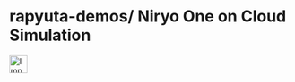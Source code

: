 # rapyuta-demos/ Niryo One on Cloud Simulation




<a href="https://console.rapyuta.io/catalog?uo=1&amp;link=https%3A%2F%2Fraw.githubusercontent.com%2Fwiresurfer%2Frapyuta-demos%2Fmaster%2Frio%2Fpackage.json" target="_blank">
    <img class="pkg-import-btn" src="https://storage.googleapis.com/artifacts.rapyuta.io/images/import-package-button.svg" alt="Import Package" style="width: auto; height: 32px;">
</a>

